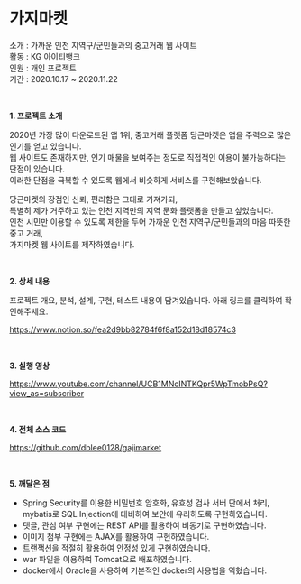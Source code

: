 # 가지마켓  

소개 : 가까운 인천 지역구/군민들과의 중고거래 웹 사이트  
활동 : KG 아이티뱅크  
인원 : 개인 프로젝트  
기간 : 2020.10.17 ~ 2020.11.22  

<br>

__1. 프로젝트 소개__

2020년 가장 많이 다운로드된 앱 1위, 중고거래 플랫폼 당근마켓은 앱을 주력으로 많은 인기를 얻고 있습니다.   
웹 사이트도 존재하지만, 인기 매물을 보여주는 정도로 직접적인 이용이 불가능하다는 단점이 있습니다.  
이러한 단점을 극복할 수 있도록 웹에서 비슷하게 서비스를 구현해보았습니다.   

당근마켓의 장점인 신뢰, 편리함은 그대로 가져가되,   
특별히 제가 거주하고 있는 인천 지역만의 지역 문화 플랫폼을 만들고 싶었습니다.  
인천 시민만 이용할 수 있도록 제한을 두어 가까운 인천 지역구/군민들과의 마음 따뜻한 중고 거래,  
가지마켓 웹 사이트를 제작하였습니다.  

<br>
    
__2. 상세 내용__

프로젝트 개요, 분석, 설계, 구현, 테스트 내용이 담겨있습니다. 아래 링크를 클릭하여 확인해주세요.

<https://www.notion.so/fea2d9bb82784f6f8a152d18d18574c3>

<br>
     
__3. 실행 영상__

<https://www.youtube.com/channel/UCB1MNcINTKQpr5WpTmobPsQ?view_as=subscriber>

<br>
     
__4. 전체 소스 코드__

<https://github.com/dblee0128/gajimarket>

<br>     
     
__5. 깨달은 점__

- Spring Security를 이용한 비밀번호 암호화, 유효성 검사 서버 단에서 처리, mybatis로 SQL Injection에 대비하여 보안에 유리하도록 구현하였습니다.
- 댓글, 관심 여부 구현에는 REST API를 활용하여 비동기로 구현하였습니다.
- 이미지 첨부 구현에는 AJAX를 활용하여 구현하였습니다.
- 트랜잭션을 적절히 활용하여 안정성 있게 구현하였습니다.
- war 파일을 이용하여 Tomcat으로 배포하였습니다.
- docker에서 Oracle을 사용하여 기본적인 docker의 사용법을 익혔습니다.

<br><br>
